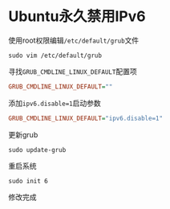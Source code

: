 # Ubuntu永久禁用IPv6

使用root权限编辑```/etc/default/grub```文件

```shell
sudo vim /etc/default/grub
```

寻找```GRUB_CMDLINE_LINUX_DEFAULT```配置项

```ini
GRUB_CMDLINE_LINUX_DEFAULT=""
```

添加```ipv6.disable=1```启动参数

```ini
GRUB_CMDLINE_LINUX_DEFAULT="ipv6.disable=1"
```

更新grub

```shell
sudo update-grub
```

重启系统

```shell
sudo init 6
```

修改完成
